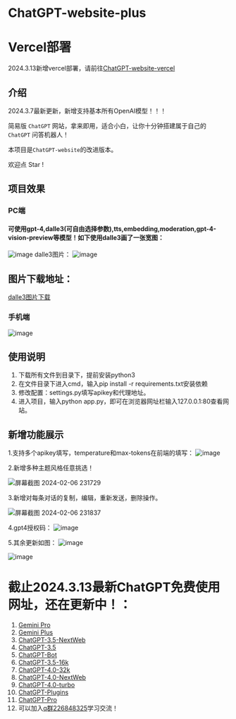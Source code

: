 # ChatGPT-website-plus
# Vercel部署
2024.3.13新增vercel部署，请前往[ChatGPT-website-vercel](https://github.com/buwanyuanshen/ChatGPT-website-vercel)
## 介绍
2024.3.7最新更新，新增支持基本所有OpenAI模型！！！

简易版 `ChatGPT` 网站，拿来即用，适合小白，让你十分钟搭建属于自己的 `ChatGPT` 问答机器人！

本项目是`ChatGPT-website`的改进版本。

欢迎点 Star ! 
## 项目效果

### PC端
#### 可使用gpt-4,dalle3(可自由选择参数),tts,embedding,moderation,gpt-4-vision-preview等模型！如下使用dalle3画了一张宽图：
![image](https://github.com/buwanyuanshen/ChatGPT-website-plus/assets/144007759/aaa3e2eb-6322-49c6-868c-3e665fa66d66)
dalle3图片：
![image](https://github.com/buwanyuanshen/ChatGPT-website-plus/assets/144007759/92158ecf-cd9f-4f03-8ba2-b93bc700951b)

## 图片下载地址：
[dalle3图片下载](https://pan.baidu.com/share/init?surl=zSxedE6qrlG-MWryMleFqQ&pwd=6666)



### 手机端
![image](https://github.com/buwanyuanshen/ChatGPT-website-plus/assets/144007759/c78e568b-a188-4524-b82a-3247f95eda92)



## 使用说明

1. 下载所有文件到目录下，提前安装python3
2. 在文件目录下进入cmd，输入pip install -r requirements.txt安装依赖
3. 修改配置：settings.py填写apikey和代理地址。
4. 进入项目，输入python app.py，即可在浏览器网址栏输入127.0.0.1:80查看网站。
   


## 新增功能展示
1.支持多个apikey填写，temperature和max-tokens在前端的填写：
![image](https://github.com/buwanyuanshen/ChatGPT-website-plus/assets/144007759/e0d58358-26d9-49ec-943f-6261f7dc6e25)

2.新增多种主题风格任意挑选！

![屏幕截图 2024-02-06 231729](https://github.com/buwanyuanshen/ChatGPT-website-plus/assets/144007759/94b30e21-152b-48df-8ae1-0afadba17791)


3.新增对每条对话的复制，编辑，重新发送，删除操作。

![屏幕截图 2024-02-06 231837](https://github.com/buwanyuanshen/ChatGPT-website-plus/assets/144007759/8c9805f6-ddf2-406b-8550-ea09454c9095)


4.gpt4授权码：
![image](https://github.com/buwanyuanshen/ChatGPT-website-plus/assets/144007759/e0d58358-26d9-49ec-943f-6261f7dc6e25)


5.其余更新如图：
![image](https://github.com/buwanyuanshen/ChatGPT-website-plus/assets/144007759/0fbee449-bfe8-49e5-99ea-78b9997a4dfb)

![image](https://github.com/buwanyuanshen/ChatGPT-website-plus/assets/144007759/eef83fed-dacb-4de1-896f-a5d8f5b92bec)

# 截止2024.3.13最新ChatGPT免费使用网址，还在更新中！：
1. [Gemini Pro](https://ccfgpt.cn)
2. [Gemini Plus](https://66.ccf666.cn)
3. [ChatGPT-3.5-NextWeb](https://ccf666.cn)
4. [ChatGPT-3.5](https://6.ccfgpt.cn)
5. [ChatGPT-Bot](https://supergpt.shop)
6. [ChatGPT-3.5-16k](https://6.ccf666.cn)
7. [ChatGPT-4.0-32k](https://66.supergpt.shop)
8. [ChatGPT-4.0-NextWeb](https://chatpro.icu)
9. [ChatGPT-4.0-turbo](https://6.chatpro.icu)
10. [ChatGPT-Plugins](https://6.supergpt.shop)
11. [ChatGPT-Pro](https://66.chatpro.icu)
12. 可以加入[q群226848325](https://qm.qq.com/cgi-bin/qm/qr?_wv=1027&k=1OOigjF5hxHUSQ5GE5U2UOIwswuckYOe&authKey=2pdTkM0NqehD2OuMojvBMnsmCAUcD6oO3ttDzS5CNle8tnre1a9Jp30aJZVUnC2c&noverify=0&group_code=226848325)学习交流！



